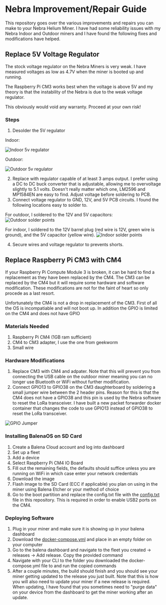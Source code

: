# Nebra Improvement/Repair Guide

This repository goes over the various improvements and repairs you can make to your Nebra Helium Miner. I have had some reliability issues with my Nebra Indoor and Outdoor miners and I have found the following fixes and modifications have helped.

## Replace 5V Voltage Regulator
The stock voltage regulator on the Nebra Miners is very weak. 
I have measured voltages as low as 4.7V when the miner is booted up and running. 

The Raspberry Pi CM3 works best when the voltage is above 5V and my theory is that the instability of the Nebra is due to the weak voltage regulator.

This obviously would void any warranty. Proceed at your own risk!

### Steps
1. Desolder the 5V regulator

Indoor:

![Indoor 5v regulator](indoor_5v_regulator.png)

Outdoor:

![Outdoor 5v regulator](outdoor_5v_regulator.png)

2. Replace with regulator capable of at least 3 amps output. I prefer using a DC to DC buck converter that is adjustable, allowing me to overvoltage slightly to 5.1 volts. Doesn't really matter which one, LM2596 and MP1584EN are easy to find. Adjust voltage before soldering to PCB.
3. Connect voltage regulator to GND, 12V, and 5V PCB circuits. I found the following locations easy to solder to.

For outdoor, I soldered to the 12V and 5V capacitors:
![Outdoor solder points](outdoor_new_regulator.png)

For indoor, I soldered to the 12V barrel plug (red wire is 12V, green wire is ground), and the 5V capacitor (yellow wire).
![Indoor solder points](indoor_new_regulator.PNG)

4. Secure wires and voltage regulator to prevents shorts.

## Replace Raspberry Pi CM3 with CM4

If your Raspberry Pi Compute Module 3 is broken, it can be hard to find a replacement as they have been replaced by the CM4. The CM3 can be replaced by the CM4 but it will require some hardware and software modification. These modifications are not for the faint of heart so only procede as a last resort. 

Unfortunately the CM4 is not a drop in replacement of the CM3. First of all the OS is incompatiable and will not boot up. In addition the GPIO is limited on the CM4 and does not have GPIO 

### Materials Needed
1. Raspberry Pi CM4 (1GB ram sufficient)
2. CM4 to CM3 adapter, I use the one from geekworm
3. Small wire

### Hardware Modifications
1. Replace CM3 with CM4 and adpater. Note that this will prevent you from connecting the USB cable on the outdoor miner meaning you can no longer use Bluetooth or WiFi without further modification. 
2. Connect GPIO13 to GPIO38 on the CM3 daughterboard by soldering a small jumper wire between the 2 header pins. Reason for this is that the CM4 does not have a GPIO38 and this pin is used by the Nebra software to reset the LoRa transceiver. I have built a new packet forwarder docker container that changes the code to use GPIO13 instead of GPIO38 to reset the LoRa transceiver.

![GPIO Jumper](GPIO_jumper.PNG)

### Installing BalenaOS on SD Card
1. Create a Balena Cloud account and log into dashboard
2. Set up a fleet
3. Add a device
4. Select Raspberry Pi CM4 IO Board
5. Fill out the remaining fields, the defaults should suffice unless you are running on WiFi in which case enter your network credentials
6. Download the image
7. Flash image to the SD Card (ECC if applicable) you plan on using in the miner using Balena Etcher or your method of choice
8. Go to the boot partition and replace the config.txt file with the [config.txt](https://github.com/james-carl-git/helium-miner-software/blob/master/config.txt) file in this repository. This is required in order to enable USB2 ports on the CM4.

### Deploying Software
1. Plug in your miner and make sure it is showing up in your balena dashboard
2. Download the [docker-compose.yml](https://github.com/james-carl-git/helium-miner-software/blob/master/docker-compose.yml) and place in an empty folder on your computer
3. Go to the balena dashboard and navigate to the fleet you created -> releases -> Add release. Copy the provided command
4. Navigate with your CLI to the folder you downloaded the docker-compose.yml file to and run the copied commands
5. After a couple minutes, the build should finish and you should see your miner getting updated to the release you just built. Note that this is how you will also need to update your miner if a new release is required. When updating, I have found that you sometimes need to "purge data" on your device from the dashboard to get the miner working after an update. 

